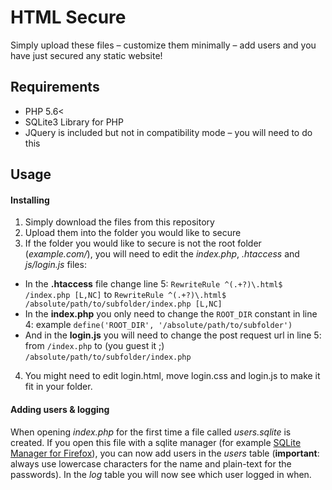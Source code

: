 # HTML Secure
Simply upload these files – customize them minimally – add users and you have just secured any static website!

## Requirements

* PHP 5.6<
* SQLite3 Library for PHP
* JQuery is included but not in compatibility mode – you will need to do this

## Usage

#### Installing
1. Simply download the files from this repository
2. Upload them into the folder you would like to secure
3. If the folder you would like to secure is not the root folder (*example.com/*), you will need to edit the *index.php*, *.htaccess* and *js/login.js* files:
  * In the **.htaccess** file change line 5: `RewriteRule ^(.+?)\.html$ /index.php [L,NC]` to `RewriteRule ^(.+?)\.html$ /absolute/path/to/subfolder/index.php [L,NC]`
  * In the **index.php** you only need to change the `ROOT_DIR` constant in line 4: example `define('ROOT_DIR', '/absolute/path/to/subfolder')`
  * And in the **login.js** you will need to change the post request url in line 5: from `/index.php` to (you guest it ;) `/absolute/path/to/subfolder/index.php`
4. You might need to edit login.html, move login.css and login.js to make it fit in your folder.

#### Adding users & logging
When opening *index.php* for the first time a file called *users.sqlite* is created. If you open this file with a sqlite manager (for example [SQLite Manager for Firefox](https://addons.mozilla.org/de/firefox/addon/sqlite-manager/)), you can now add users in the *users* table (**important**: always use lowercase characters for the name and plain-text for the passwords). In the *log* table you will now see which user logged in when.

